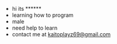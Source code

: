 - hi its ******
- learning how to program
- male
- need help to learn
- contact me at kaitoplayz69@gmail.com

<!---
loneBoyDragonoid/loneBoyDragonoid is a ✨ special ✨ repository because its `README.md` (this file) appears on your GitHub profile.
You can click the Preview link to take a look at your changes.
--->
